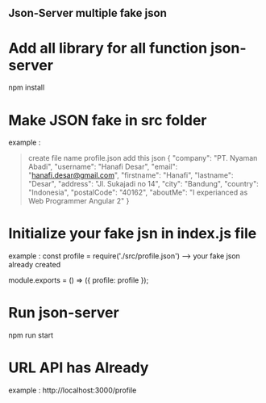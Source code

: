 ## Json-Server multiple fake json

# Add all library for all function json-server
npm install

# Make JSON fake in src folder
  example :
  > create file name profile.json
  > add this json
  {
    "company": "PT. Nyaman Abadi",
    "username": "Hanafi Desar",
    "email": "hanafi.desar@gmail.com",
    "firstname": "Hanafi",
    "lastname": "Desar",
    "address": "Jl. Sukajadi no 14",
    "city": "Bandung",
    "country": "Indonesia",
    "postalCode": "40162",
    "aboutMe": "I experianced as Web Programmer Angular 2"
  }
# Initialize your fake jsn in index.js file
  example :
  const profile = require('./src/profile.json') --> your fake json already created

  module.exports = () => ({
  profile: profile
  });

# Run json-server
npm run start

# URL API has Already
example :
http://localhost:3000/profile
